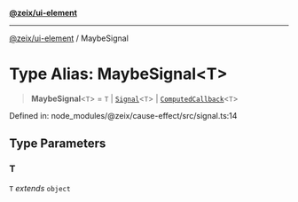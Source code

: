 [**@zeix/ui-element**](../README.md)

***

[@zeix/ui-element](../globals.md) / MaybeSignal

# Type Alias: MaybeSignal\<T\>

> **MaybeSignal**\<`T`\> = `T` \| [`Signal`](Signal.md)\<`T`\> \| [`ComputedCallback`](ComputedCallback.md)\<`T`\>

Defined in: node\_modules/@zeix/cause-effect/src/signal.ts:14

## Type Parameters

### T

`T` *extends* `object`
